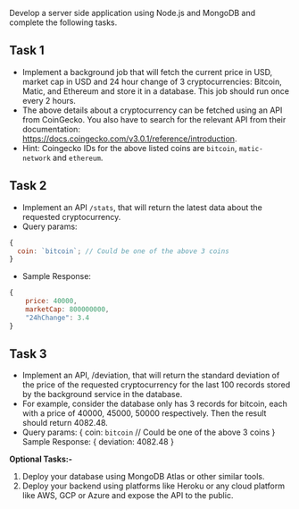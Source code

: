 Develop a server side application using Node.js and MongoDB and complete the following tasks.

## Task 1

- Implement a background job that will fetch the current price in USD, market cap in USD and 24 hour change of 3 cryptocurrencies: Bitcoin, Matic, and Ethereum and store it in a database. This job should run once every 2 hours.
- The above details about a cryptocurrency can be fetched using an API from CoinGecko. You also have to search for the relevant API from their documentation: https://docs.coingecko.com/v3.0.1/reference/introduction.
- Hint: Coingecko IDs for the above listed coins are `bitcoin`, `matic-network` and `ethereum`.

## Task 2

- Implement an API `/stats`, that will return the latest data about the requested cryptocurrency.
- Query params:

```jsx
{
  coin: `bitcoin`; // Could be one of the above 3 coins
}
```

- Sample Response:

```jsx
{
	price: 40000,
	marketCap: 800000000,
	"24hChange": 3.4
}
```

## Task 3

- Implement an API, /deviation, that will return the standard deviation of the price of the requested cryptocurrency for the last 100 records stored by the background service in the database.
- For example, consider the database only has 3 records for bitcoin, each with a price of 40000, 45000, 50000 respectively. Then the result should return 4082.48.
- Query params:
  {
  coin: `bitcoin` // Could be one of the above 3 coins
  }
  ​
  Sample Response:
  {
  deviation: 4082.48
  }

**Optional Tasks:-**

1. Deploy your database using MongoDB Atlas or other similar tools.
2. Deploy your backend using platforms like Heroku or any cloud platform like AWS, GCP or Azure and expose the API to the public.
